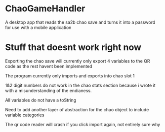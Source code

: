# ChaoGameHandler
A desktop app that reads the sa2b chao save and turns it into a password for use with a mobile application

# Stuff that doesnt work right now
Exporting the chao save will currently only export 4 variables to the QR code as the rest havent been implemented

The program currently only imports and exports into chao slot 1

1&2 digit numbers do not work in the chao stats section because i wrote it with a misunderstanding of the endianess.

All variables do not have a toString

Need to add another layer of abstraction for the chao object to include variable categories

The qr code reader will crash if you click import again, not entirely sure why
